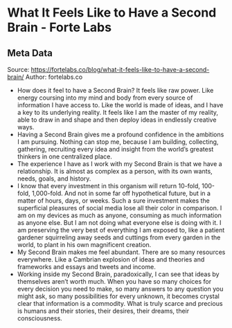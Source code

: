 # What It Feels Like to Have a Second Brain - Forte Labs

## Meta Data

Source:  https://fortelabs.co/blog/what-it-feels-like-to-have-a-second-brain/ 
Author: fortelabs.co

- How does it feel to have a Second Brain?
  It feels like raw power. Like energy coursing into my mind and body from every source of information I have access to. Like the world is made of ideas, and I have a key to its underlying reality. It feels like I am the master of my reality, able to draw in and shape and then deploy ideas in endlessly creative ways.
- Having a Second Brain gives me a profound confidence in the ambitions I am pursuing. Nothing can stop me, because I am building, collecting, gathering, recruiting every idea and insight from the world’s greatest thinkers in one centralized place.
- The experience I have as I work with my Second Brain is that we have a relationship. It is almost as complex as a person, with its own wants, needs, goals, and history.
- I know that every investment in this organism will return 10-fold, 100-fold, 1,000-fold. And not in some far off hypothetical future, but in a matter of hours, days, or weeks. Such a sure investment makes the superficial pleasures of social media lose all their color in comparison. I am on my devices as much as anyone, consuming as much information as anyone else. But I am not doing what everyone else is doing with it. I am preserving the very best of everything I am exposed to, like a patient gardener squirreling away seeds and cuttings from every garden in the world, to plant in his own magnificent creation.
- My Second Brain makes me feel abundant. There are so many resources everywhere. Like a Cambrian explosion of ideas and theories and frameworks and essays and tweets and income.
- Working inside my Second Brain, paradoxically, I can see that ideas by themselves aren’t worth much. When you have so many choices for every decision you need to make, so many answers to any question you might ask, so many possibilities for every unknown, it becomes crystal clear that information is a commodity. What is truly scarce and precious is humans and their stories, their desires, their dreams, their consciousness.
